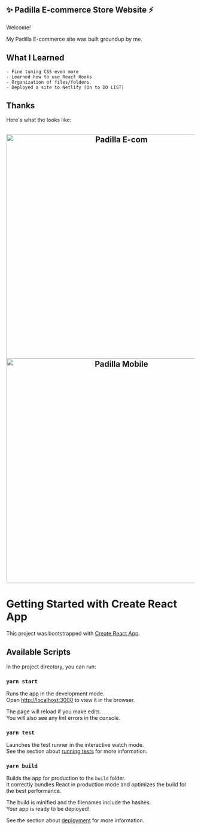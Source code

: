 
   ## ✨ Padilla E-commerce Store Website ⚡️

   Welcome!

My Padilla E-commerce site was built groundup by me.

<!-- ## What I Changed

  - Added external Link buttons to the top and bottom of the site
  - Added Nav buttons to quickly get to your desired section
  - Added a new section for skills and changed section order (this messed with the original formatting quite a bit)
  - Built a Contact Form and integrated email notifications through Netlify
  - Swapped project images for iframes with project demo videos on YouTube
  - Skills feature: I built a component that renders a different image of a burger depending on where on the burger the cursor
    hovers or clicks. The burger images were created in photoshop. I built one div with the burger nested inside, that has a
    sibling div (position: absolute, same height and width as the img) with 3 child divs each taking up about one third of that 
    div's height. Those three divs had event listeners that triggered state change in React, which rendered a new burger img
    and skills set. Each skills set had to be a different component to trigger the animation. My favorite part of the site. 😊
    🍔 -->
    
 ## What I Learned
  
    - Fine tuning CSS even more
    - Learned how to use React Hooks
    - Organization of files/folders
    - Deployed a site to Netlify (On to DO LIST)

## Thanks

 Here's what the looks like:
 <h2 align="center">
   <img src="https://giphy.com/embed/nVuZRmUcBn1Fc6KHm3" alt="Padilla E-com" width="600px" />
   <img sec="https://giphy.com/embed/NYvw0MCqtrYyriTWsj" alt="Padilla Mobile" width="600px" />
  <br>
</h2>

# Getting Started with Create React App

This project was bootstrapped with [Create React App](https://github.com/facebook/create-react-app).

## Available Scripts

In the project directory, you can run:

### `yarn start`

Runs the app in the development mode.\
Open [http://localhost:3000](http://localhost:3000) to view it in the browser.

The page will reload if you make edits.\
You will also see any lint errors in the console.

### `yarn test`

Launches the test runner in the interactive watch mode.\
See the section about [running tests](https://facebook.github.io/create-react-app/docs/running-tests) for more information.

### `yarn build`

Builds the app for production to the `build` folder.\
It correctly bundles React in production mode and optimizes the build for the best performance.

The build is minified and the filenames include the hashes.\
Your app is ready to be deployed!

See the section about [deployment](https://facebook.github.io/create-react-app/docs/deployment) for more information.
